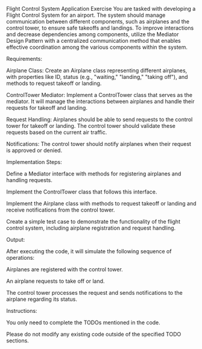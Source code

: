 Flight Control System Application Exercise
You are tasked with developing a Flight Control System for an airport. The system should manage communication between different components, such as airplanes and the control tower, to ensure safe takeoffs and landings. To improve interactions and decrease dependencies among components, utilize the Mediator Design Pattern with a centralized communication method that enables effective coordination among the various components within the system.



Requirements:

Airplane Class: Create an Airplane class representing different airplanes, with properties like ID, status (e.g., "waiting," "landing," "taking off"), and methods to request takeoff or landing.

ControlTower Mediator: Implement a ControlTower class that serves as the mediator. It will manage the interactions between airplanes and handle their requests for takeoff and landing.

Request Handling: Airplanes should be able to send requests to the control tower for takeoff or landing. The control tower should validate these requests based on the current air traffic.

Notifications: The control tower should notify airplanes when their request is approved or denied.



Implementation Steps:

Define a Mediator interface with methods for registering airplanes and handling requests.

Implement the ControlTower class that follows this interface.

Implement the Airplane class with methods to request takeoff or landing and receive notifications from the control tower.

Create a simple test case to demonstrate the functionality of the flight control system, including airplane registration and request handling.



Output:

After executing the code, it will simulate the following sequence of operations:

Airplanes are registered with the control tower.

An airplane requests to take off or land.

The control tower processes the request and sends notifications to the airplane regarding its status.



Instructions:

You only need to complete the TODOs mentioned in the code.

Please do not modify any existing code outside of the specified TODO sections.